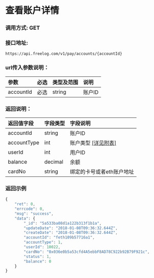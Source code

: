 # 查看账户详情


### 调用方式: GET

### 接口地址:

```
https://api.freelog.com/v1/pay/accounts/{accountId}
```

### url传入参数说明：

| 参数 | 必选 | 类型及范围 | 说明 |
| :--- | :--- | :--- | :--- |
|accountId|必选|string|账户ID|


### 返回说明：
| 返回值字段 | 字段类型 | 字段说明 |
| :--- | :--- | :--- |
|  accountId | string | 账户ID
|  accountType | int | 账户类型 [[详见附表]][账户类型] |
|  userId | int | 用户ID
|  balance | decimal | 余额
|  cardNo | string | 绑定的卡号或者eth账户地址

### 返回示例
```js
{
    "ret": 0,
    "errcode": 0,
    "msg": "success",
    "data": {
        "_id": "5a533ba08d1a122b313f1b1a",
        "updateDate": "2018-01-08T09:36:32.644Z",
        "createDate": "2018-01-08T09:36:32.644Z",
        "accountId": "feth109b57716a1",
        "accountType": 1,
        "userId": 10022,
        "cardNo": "0x036e0b5a53cfd4A5ebbF8AD78C922b92B79F921c",
        "status": 1,
        "balance": 0
    }
}
```

[账户类型]: http://doc.freelog.com/附表/账户类型.html "账户类型"
